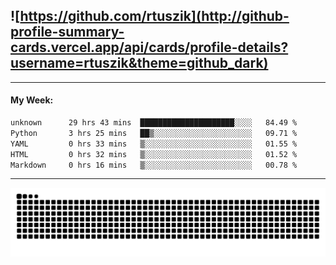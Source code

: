## ![https://github.com/rtuszik](http://github-profile-summary-cards.vercel.app/api/cards/profile-details?username=rtuszik&theme=github_dark)

---
#### My Week:

<!--START_SECTION:waka-->

```txt
unknown      29 hrs 43 mins  █████████████████████░░░░   84.49 %
Python       3 hrs 25 mins   ██▒░░░░░░░░░░░░░░░░░░░░░░   09.71 %
YAML         0 hrs 33 mins   ▒░░░░░░░░░░░░░░░░░░░░░░░░   01.55 %
HTML         0 hrs 32 mins   ▒░░░░░░░░░░░░░░░░░░░░░░░░   01.52 %
Markdown     0 hrs 16 mins   ▒░░░░░░░░░░░░░░░░░░░░░░░░   00.78 %
```

<!--END_SECTION:waka-->

---

![](https://raw.githubusercontent.com/rtuszik/rtuszik/output/github-contribution-grid-snake-dark.svg)
